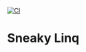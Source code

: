 [![CI](https://github.com/realestKMA/sneakylinq/actions/workflows/ci.yml/badge.svg)](https://github.com/realestKMA/sneakylinq/actions/workflows/ci.yml)

# Sneaky Linq